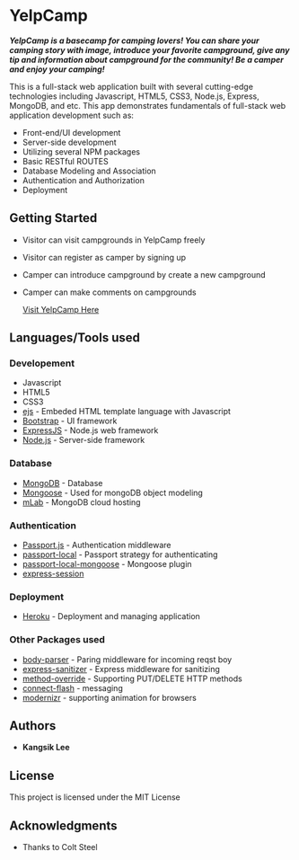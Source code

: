 # YelpCamp
***YelpCamp is a basecamp for camping lovers! You can share your camping story with image, introduce your favorite campground, give any tip and information about campground for the community! Be a camper and enjoy your camping!***


This is a full-stack web application built with several cutting-edge technologies including Javascript, HTML5, CSS3, Node.js, Express, MongoDB, and etc.
This app demonstrates fundamentals of full-stack web application development such as:

* Front-end/UI development
* Server-side development
* Utilizing several NPM packages
* Basic RESTful ROUTES
* Database Modeling and Association
* Authentication and Authorization
* Deployment

## Getting Started

* Visitor can visit campgrounds in YelpCamp freely
* Visitor can register as camper by signing up
* Camper can introduce campground by create a new campground
* Camper can make comments on campgrounds

   [Visit YelpCamp Here](https://yelpcamp-kangsik-lee.herokuapp.com/)


## Languages/Tools used

### Developement
* Javascript
* HTML5
* CSS3
* [ejs](http://ejs.co/) - Embeded HTML template language with Javascript
* [Bootstrap](http://getbootstrap.com/2.3.2/) - UI framework
* [ExpressJS](https://expressjs.com/) - Node.js web framework
* [Node.js](https://nodejs.org/en/) - Server-side framework


### Database
* [MongoDB](https://www.mongodb.com/) - Database
* [Mongoose](http://mongoosejs.com/) - Used for mongoDB object modeling
* [mLab](http://docs.mlab.com/connecting/) - MongoDB cloud hosting


### Authentication
* [Passport.js](http://www.passportjs.org/) - Authentication middleware
* [passport-local](https://www.npmjs.com/package/passport-local) - Passport strategy for authenticating
* [passport-local-mongoose](https://www.npmjs.com/package/passport-local-mongoose) - Mongoose plugin
* [express-session](https://www.npmjs.com/package/express-session)

### Deployment
* [Heroku](https://devcenter.heroku.com/categories/reference) - Deployment and managing application

### Other Packages used
* [body-parser](https://www.npmjs.com/package/body-parser) - Paring middleware for incoming reqst boy
* [express-sanitizer](https://www.npmjs.com/package/express-sanitizer) - Express middleware for sanitizing
* [method-override](https://www.npmjs.com/package/method-override) - Supporting PUT/DELETE HTTP methods
* [connect-flash](https://www.npmjs.com/package/connect-flash) - messaging
* [modernizr](https://modernizr.com/) - supporting animation for browsers

## Authors

* **Kangsik Lee** 

## License

This project is licensed under the MIT License

## Acknowledgments

* Thanks to Colt Steel